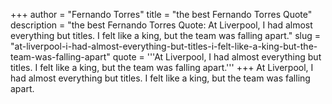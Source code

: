+++
author = "Fernando Torres"
title = "the best Fernando Torres Quote"
description = "the best Fernando Torres Quote: At Liverpool, I had almost everything but titles. I felt like a king, but the team was falling apart."
slug = "at-liverpool-i-had-almost-everything-but-titles-i-felt-like-a-king-but-the-team-was-falling-apart"
quote = '''At Liverpool, I had almost everything but titles. I felt like a king, but the team was falling apart.'''
+++
At Liverpool, I had almost everything but titles. I felt like a king, but the team was falling apart.
